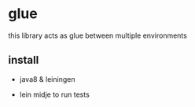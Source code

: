 # glue

this library acts as glue between multiple environments

## install

* java8 & leiningen

* lein midje to run tests
